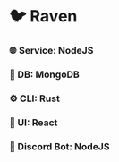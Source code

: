# :bird: Raven

### 🌐 Service: NodeJS

### 💽 DB: MongoDB

### ⚙️ CLI: Rust

### 👀 UI: React

### 👾 Discord Bot: NodeJS
